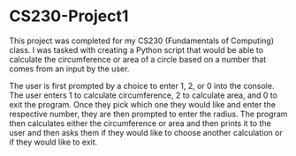 # CS230-Project1
This project was completed for my CS230 (Fundamentals of Computing) class. I was tasked with creating a Python script that would be able to calculate the circumference or area of a circle based on a number that comes from an input by the user.

The user is first prompted by a choice to enter 1, 2, or 0 into the console. The user enters 1 to calculate circumference, 2 to calculate area, and 0 to exit the program. Once they pick which one they would like and enter the respective number, they are then prompted to enter the radius. The program then calculates either the circumference or area and then prints it to the user and then asks them if they would like to choose another calculation or if they would like to exit.
